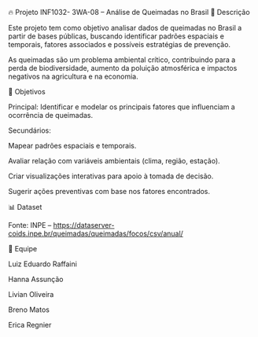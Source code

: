 🔥 Projeto INF1032- 3WA-08 – Análise de Queimadas no Brasil
📌 Descrição

Este projeto tem como objetivo analisar dados de queimadas no Brasil a partir de bases públicas, buscando identificar padrões espaciais e temporais, fatores associados e possíveis estratégias de prevenção.

As queimadas são um problema ambiental crítico, contribuindo para a perda de biodiversidade, aumento da poluição atmosférica e impactos negativos na agricultura e na economia.

🎯 Objetivos

Principal: Identificar e modelar os principais fatores que influenciam a ocorrência de queimadas.

Secundários:

Mapear padrões espaciais e temporais.

Avaliar relação com variáveis ambientais (clima, região, estação).

Criar visualizações interativas para apoio à tomada de decisão.

Sugerir ações preventivas com base nos fatores encontrados.

📊 Dataset

Fonte: INPE – https://dataserver-coids.inpe.br/queimadas/queimadas/focos/csv/anual/


👥 Equipe

Luiz Eduardo Raffaini 

Hanna Assunção 

Livian Oliveira 

Breno Matos 

Erica Regnier

